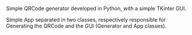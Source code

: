 Simple QRCode generator developed in Python, with a simple TKinter GUI.

Simple App separated in two classes, respectively responsible for Generating the QRCode and the GUI (Generator and App classes).